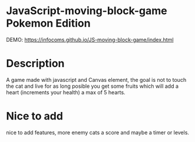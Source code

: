 # JavaScript-moving-block-game Pokemon Edition


DEMO: https://infocoms.github.io/JS-moving-block-game/index.html

# Description
A game made with javascript and Canvas element, the goal is not to touch the cat and live for as long posible you get some fruits which will add a heart (increments your health) a max of 5 hearts. 


# Nice to add
nice to add features, more enemy cats a score and maybe a timer or levels.

